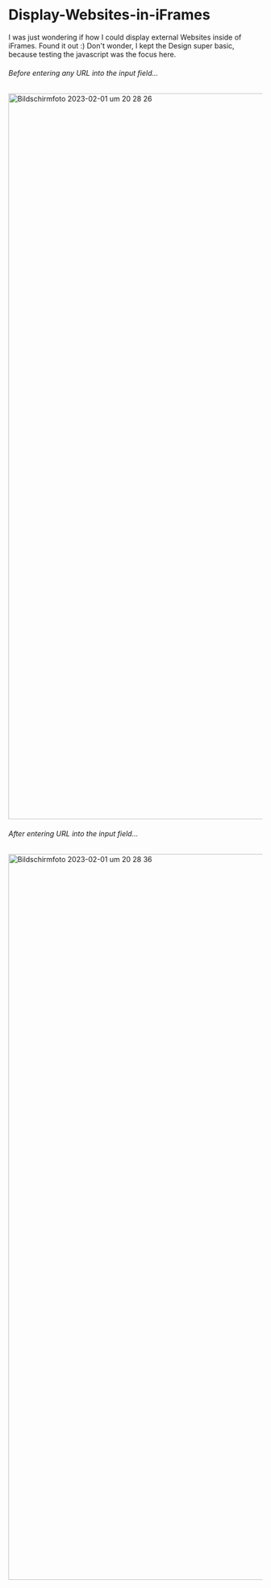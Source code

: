 # Display-Websites-in-iFrames
I was just wondering if how I could display external Websites inside of iFrames. Found it out :)
Don't wonder, I kept the Design super basic, because testing the javascript was the focus here.

###### Before entering any URL into the input field...
<img width="1440" alt="Bildschirmfoto 2023-02-01 um 20 28 26" src="https://user-images.githubusercontent.com/66774630/216144285-e2db0a86-1ebf-4439-b2c2-307a0ccbda88.png">

###### After entering URL into the input field...
<img width="1440" alt="Bildschirmfoto 2023-02-01 um 20 28 36" src="https://user-images.githubusercontent.com/66774630/216144329-61a83f0c-f5b9-4b7f-9a6f-a3f23cb69771.png">
